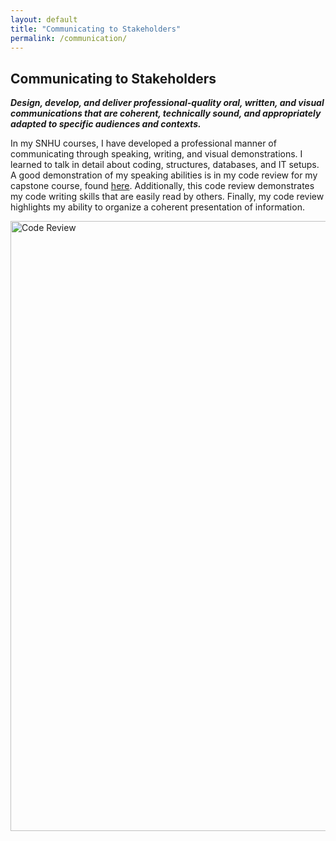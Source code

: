 ```yaml
---
layout: default
title: "Communicating to Stakeholders"
permalink: /communication/
---
```


## Communicating to Stakeholders
**_Design, develop, and deliver professional-quality oral, written, and visual communications that are coherent, technically sound, and appropriately adapted to specific audiences and contexts._**

In my SNHU courses, I have developed a professional manner of communicating through speaking, writing, and visual demonstrations. I learned to talk in detail about coding, structures, databases, and IT setups. A good demonstration of my speaking abilities is in my code review for my capstone course, found [here](https://www.youtube.com/watch?v=SbeO9yoMm24&feature=youtu.be). Additionally, this code review demonstrates my code writing skills that are easily read by others. Finally, my code review highlights my ability to organize a coherent presentation of information. 

<img width="976" alt="Code Review" src="https://user-images.githubusercontent.com/73710194/102020790-fefb1080-3d40-11eb-8b50-2a85b8e02bb7.png">
